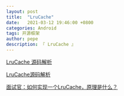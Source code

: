 ```yaml
---
layout: post
title:  "LruCache"
date:   2021-03-12 19:46:00 +0800
categories: Android
tags: 开源框架
author: pepe
description: 『 LruCache 』
---
```



[LruCache 源码解析](https://mp.weixin.qq.com/s/CUxg8JAOR_YNK-bHX_LyAg)

[LruCache源码解析](https://mp.weixin.qq.com/s/Q9Sdce0FxyfkPJTJM_NO_g)

[面试官：如何实现一个LruCache，原理是什么？](https://mp.weixin.qq.com/s/Wz_iCTpttAqXPkckx7LkBg)

